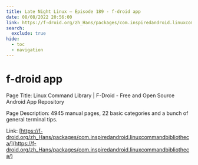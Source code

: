 ```yaml
---
title: Late Night Linux – Episode 189 - f-droid app
date: 08/08/2022 20:56:00
link: https://f-droid.org/zh_Hans/packages/com.inspiredandroid.linuxcommandbibliotheca/
search:
  exclude: true
hide:
  - toc
  - navigation
---
```


# f-droid app

Page Title: Linux Command Library | F-Droid - Free and Open Source Android App Repository

Page Description: 4945 manual pages, 22 basic categories and a bunch of general terminal tips. 

Link: [https://f-droid.org/zh_Hans/packages/com.inspiredandroid.linuxcommandbibliotheca/](https://f-droid.org/zh_Hans/packages/com.inspiredandroid.linuxcommandbibliotheca/)